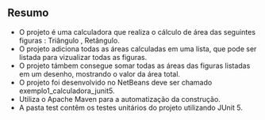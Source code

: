 ## Resumo
- O projeto é uma calculadora que realiza o cálculo de área das seguintes figuras : Triângulo , Retângulo.
- O projeto adiciona todas as áreas calculadas em uma lista, que pode ser listada para vizualizar todas as figuras.
- O projeto támbem consegue somar todas as áreas das figuras listadas em um desenho, mostrando o valor da área total.
- O projeto foi desenvolvido no NetBeans deve ser chamado exemplo1_calculadora_junit5.<br>
- Utiliza o Apache Maven para a automatização da construção.<br>
- A pasta test contêm os testes unitários do projeto utilizando JUnit 5.<br>

